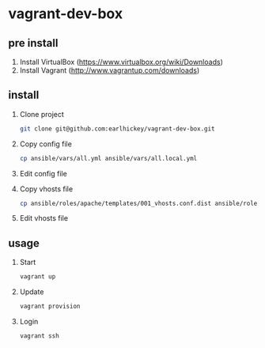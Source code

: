 # vagrant-dev-box

## pre install

1. Install VirtualBox (https://www.virtualbox.org/wiki/Downloads)
2. Install Vagrant (http://www.vagrantup.com/downloads)

## install

1. Clone project

    ```bash
    git clone git@github.com:earlhickey/vagrant-dev-box.git
    ```

2. Copy config file

    ```bash
    cp ansible/vars/all.yml ansible/vars/all.local.yml
    ```

3. Edit config file

4. Copy vhosts file

    ```bash
    cp ansible/roles/apache/templates/001_vhosts.conf.dist ansible/roles/apache/templates/001_vhosts.conf
    ```

5. Edit vhosts file

## usage

1. Start

    ```bash
    vagrant up
    ```

2. Update

    ```bash
    vagrant provision
   ```

3. Login

    ```bash
    vagrant ssh
    ```
